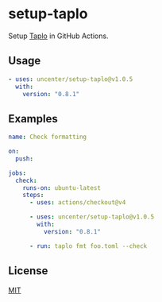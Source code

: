 # setup-taplo

Setup [Taplo](https://taplo.tamasfe.dev/) in GitHub Actions.

## Usage

```yaml
- uses: uncenter/setup-taplo@v1.0.5
  with:
    version: "0.8.1"
```

## Examples

```yaml
name: Check formatting

on:
  push:

jobs:
  check:
    runs-on: ubuntu-latest
    steps:
      - uses: actions/checkout@v4

      - uses: uncenter/setup-taplo@v1.0.5
        with:
          version: "0.8.1"

      - run: taplo fmt foo.toml --check
```

## License

[MIT](LICENSE)
